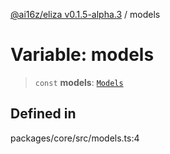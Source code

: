 [@ai16z/eliza v0.1.5-alpha.3](../index.md) / models

# Variable: models

> `const` **models**: [`Models`](../type-aliases/Models.md)

## Defined in

packages/core/src/models.ts:4
